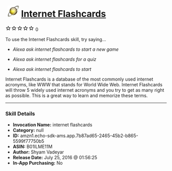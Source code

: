 # &nbsp;<img src="skill_icon" alt="Internet Flashcards icon" width="36"> [Internet Flashcards](http://alexa.amazon.com/#skills/amzn1.echo-sdk-ams.app.7b87ad65-2465-45b2-b865-5599f77750b5)
![0 stars](../../images/ic_star_border_black_18dp_1x.png)![0 stars](../../images/ic_star_border_black_18dp_1x.png)![0 stars](../../images/ic_star_border_black_18dp_1x.png)![0 stars](../../images/ic_star_border_black_18dp_1x.png)![0 stars](../../images/ic_star_border_black_18dp_1x.png) 0

To use the Internet Flashcards skill, try saying...

* *Alexa ask internet flashcards to start a new game*

* *Alexa ask internet flashcards for a quiz*

* *Alexa ask internet flashcards to start*

Internet Flashcards is a database of the most commonly used internet acronyms, like WWW that stands for World Wide Web. Internet Flashcards will throw 5 widely used internet acronyms and you try to get as many right as possible. This is a great way to learn and memorize these terms.

***

### Skill Details

* **Invocation Name:** internet flashcards
* **Category:** null
* **ID:** amzn1.echo-sdk-ams.app.7b87ad65-2465-45b2-b865-5599f77750b5
* **ASIN:** B01ILME11M
* **Author:** Shyam Vadeyar
* **Release Date:** July 25, 2016 @ 01:56:25
* **In-App Purchasing:** No
